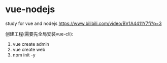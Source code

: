 # vue-nodejs
study for vue and nodejs https://www.bilibili.com/video/BV1A4411Y7fi?p=3

创建工程(需要先全局安装vue-cli):
1. vue create admin
2. vue create web
3. npm init -y
